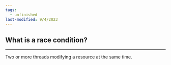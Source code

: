 ```yaml
---
tags:
  - unfinished
last-modified: 9/4/2023
---
```

## What is a race condition?
---
Two or more threads modifying a resource at the same time. 